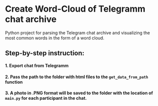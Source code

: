 # Create Word-Cloud of Telegramm chat archive

Python project for parsing the Telegram chat archive and visualizing the most common words in the form of a word cloud.

## Step-by-step instruction:

#### 1. Export chat from Telegramm
#### 2. Pass the path to the folder with html files to the `get_data_from_path` function
#### 3. A photo in .PNG format will be saved to the folder with the location of `main.py` for each participant in the chat.
